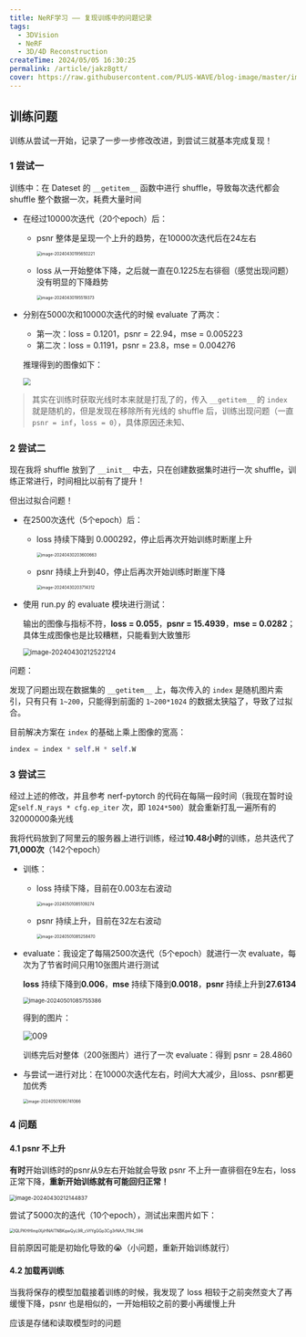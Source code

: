 ```yaml
---
title: NeRF学习 —— 复现训练中的问题记录
tags: 
  - 3DVision
  - NeRF
  - 3D/4D Reconstruction
createTime: 2024/05/05 16:30:25
permalink: /article/jakz8gtt/
cover: https://raw.githubusercontent.com/PLUS-WAVE/blog-image/master/img/blog/2024-05-01/009.png
---
```




## 训练问题

训练从尝试一开始，记录了一步一步修改改进，到尝试三就基本完成复现！

### 1 尝试一

训练中：在 Dateset 的 `__getitem__` 函数中进行 shuffle，导致每次迭代都会 shuffle 整个数据一次，耗费大量时间<!-- more -->

- 在经过10000次迭代（20个epoch）后：

  - psnr 整体是呈现一个上升的趋势，在10000次迭代后在24左右

    <img src="https://raw.githubusercontent.com/PLUS-WAVE/blog-image/master/img/blog/2024-04-30/image-20240430195650221.png" alt="image-20240430195650221" style="zoom:50%;" />

  - loss 从一开始整体下降，之后就一直在0.1225左右徘徊（感觉出现问题）没有明显的下降趋势

    <img src="https://raw.githubusercontent.com/PLUS-WAVE/blog-image/master/img/blog/2024-04-30/image-20240430195519373.png" alt="image-20240430195519373" style="zoom:50%;" />

- 分别在5000次和10000次迭代的时候 evaluate 了两次：

  - 第一次：loss = 0.1201，psnr = 22.94，mse = 0.005223
  - 第二次：loss = 0.1191，psnr = 23.8，mse = 0.004276

  推理得到的图像如下：

  <img src="https://raw.githubusercontent.com/PLUS-WAVE/blog-image/master/img/blog/2024-04-30/060.png" style="zoom: 80%;" />

> 其实在训练时获取光线时本来就是打乱了的，传入 `__getitem__` 的 `index` 就是随机的，但是发现在移除所有光线的 shuffle 后，训练出现问题（一直 `psnr = inf`，`loss = 0`），具体原因还未知、

### 2 尝试二

现在我将 shuffle 放到了 `__init__` 中去，只在创建数据集时进行一次 shuffle，训练正常进行，时间相比以前有了提升！

但出过拟合问题！

- 在2500次迭代（5个epoch）后：

  - loss 持续下降到 0.000292，停止后再次开始训练时断崖上升

    <img src="https://raw.githubusercontent.com/PLUS-WAVE/blog-image/master/img/blog/2024-04-30/image-20240430203600663.png" alt="image-20240430203600663" style="zoom:50%;" />

  - psnr 持续上升到40，停止后再次开始训练时断崖下降

    <img src="https://raw.githubusercontent.com/PLUS-WAVE/blog-image/master/img/blog/2024-04-30/image-20240430203714312.png" alt="image-20240430203714312" style="zoom: 50%;" />

- 使用 run.py 的 evaluate 模块进行测试：

  输出的图像与指标不符，**loss = 0.055**，**psnr = 15.4939**，**mse = 0.0282**；具体生成图像也是比较糟糕，只能看到大致雏形

  <img src="https://raw.githubusercontent.com/PLUS-WAVE/blog-image/master/img/blog/2024-04-30/image-20240430212522124.png" alt="image-20240430212522124" style="zoom: 80%;" />

问题：

发现了问题出现在数据集的 `__getitem__` 上，每次传入的 `index` 是随机图片索引，只有只有 `1~200`，只能得到前面的 `1~200*1024` 的数据太狭隘了，导致了过拟合。

目前解决方案在 `index` 的基础上乘上图像的宽高：

```python
index = index * self.H * self.W
```

### 3 尝试三

经过上述的修改，并且参考 nerf-pytorch 的代码在每隔一段时间（我现在暂时设定`self.N_rays * cfg.ep_iter` 次，即 `1024*500`）就会重新打乱一遍所有的32000000条光线

我将代码放到了阿里云的服务器上进行训练，经过**10.48小时**的训练，总共迭代了**71,000次**（142个epoch）

- 训练：

  - loss 持续下降，目前在0.003左右波动

    <img src="https://raw.githubusercontent.com/PLUS-WAVE/blog-image/master/img/blog/2024-05-01/image-20240501085109274.png" alt="image-20240501085109274" style="zoom: 50%;" />

  - psnr 持续上升，目前在32左右波动

    <img src="https://raw.githubusercontent.com/PLUS-WAVE/blog-image/master/img/blog/2024-05-01/image-20240501085258470.png" alt="image-20240501085258470" style="zoom:50%;" />

- evaluate：我设定了每隔2500次迭代（5个epoch）就进行一次 evaluate，每次为了节省时间只用10张图片进行测试

  **loss** 持续下降到**0.006**，**mse** 持续下降到**0.0018**，**psnr** 持续上升到**27.6134**

  <img src="https://raw.githubusercontent.com/PLUS-WAVE/blog-image/master/img/blog/2024-05-01/image-20240501085755386.png" alt="image-20240501085755386" style="zoom: 67%;" />

  得到的图片：

  ![009](https://raw.githubusercontent.com/PLUS-WAVE/blog-image/master/img/blog/2024-05-01/009.png)

  训练完后对整体（200张图片）进行了一次 evaluate：得到 psnr = 28.4860

- 与尝试一进行对比：在10000次迭代左右，时间大大减少，且loss、psnr都更加优秀

  <img src="https://raw.githubusercontent.com/PLUS-WAVE/blog-image/master/img/blog/2024-05-01/image-20240501090741066.png" alt="image-20240501090741066" style="zoom:50%;" />

### 4 问题

#### 4.1 psnr 不上升

**有时**开始训练时的psnr从9左右开始就会导致 psnr 不上升一直徘徊在9左右，loss 正常下降，**重新开始训练就有可能回归正常！**

<img src="https://raw.githubusercontent.com/PLUS-WAVE/blog-image/master/img/blog/2024-04-30/image-20240430212144837.png" alt="image-20240430212144837" style="zoom:67%;" />

尝试了5000次的迭代（10个epoch），测试出来图片如下：

<img src="https://raw.githubusercontent.com/PLUS-WAVE/blog-image/master/img/blog/2024-04-30/lQLPKHHImplXjiHNAlTNBKqwQyL9R_cVfYgGGp3Cg3rNAA_1194_596.png" alt="lQLPKHHImplXjiHNAlTNBKqwQyL9R_cVfYgGGp3Cg3rNAA_1194_596" style="zoom: 50%;" />

目前原因可能是初始化导致的😭（小问题，重新开始训练就行）

#### 4.2 加载再训练

当我将保存的模型加载接着训练的时候，我发现了 loss 相较于之前突然变大了再缓慢下降，psnr 也是相似的，一开始相较之前的要小再缓慢上升

应该是存储和读取模型时的问题
